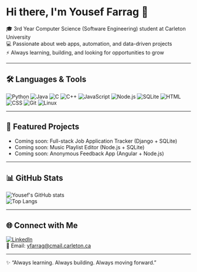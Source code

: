 # Hi there, I'm Yousef Farrag 👋  

🎓 3rd Year Computer Science (Software Engineering) student at Carleton University  
💻 Passionate about web apps, automation, and data-driven projects  
⚡ Always learning, building, and looking for opportunities to grow  

---

## 🛠️ Languages & Tools  
![Python](https://img.shields.io/badge/-Python-3776AB?logo=python&logoColor=white&style=flat)
![Java](https://img.shields.io/badge/-Java-007396?logo=java&logoColor=white&style=flat)
![C](https://img.shields.io/badge/-C-00599C?logo=c&logoColor=white&style=flat)
![C++](https://img.shields.io/badge/-C++-00599C?logo=cplusplus&logoColor=white&style=flat)
![JavaScript](https://img.shields.io/badge/-JavaScript-F7DF1E?logo=javascript&logoColor=black&style=flat)
![Node.js](https://img.shields.io/badge/-Node.js-339933?logo=node.js&logoColor=white&style=flat)
![SQLite](https://img.shields.io/badge/-SQLite-003B57?logo=sqlite&logoColor=white&style=flat)
![HTML](https://img.shields.io/badge/-HTML-E34F26?logo=html5&logoColor=white&style=flat)
![CSS](https://img.shields.io/badge/-CSS-1572B6?logo=css3&logoColor=white&style=flat)
![Git](https://img.shields.io/badge/-Git-F05032?logo=git&logoColor=white&style=flat)
![Linux](https://img.shields.io/badge/-Linux-FCC624?logo=linux&logoColor=black&style=flat)

---


## 📌 Featured Projects  
- Coming soon: Full-stack Job Application Tracker (Django + SQLite)  
- Coming soon: Music Playlist Editor (Node.js + SQLite)  
- Coming soon: Anonymous Feedback App (Angular + Node.js)  

---

## 📊 GitHub Stats  
![Yousef's GitHub stats](https://github-readme-stats.vercel.app/api?username=Yfarrag&show_icons=true&theme=tokyonight)  
![Top Langs](https://github-readme-stats.vercel.app/api/top-langs/?username=Yfarrag&layout=compact&theme=tokyonight)

---

## 🌐 Connect with Me  
[![LinkedIn](https://img.shields.io/badge/-LinkedIn-0077B5?logo=linkedin&logoColor=white&style=flat)](https://www.linkedin.com/in/yfarrag/)  
📧 Email: yfarrag@cmail.carleton.ca  

---
✨ “Always learning. Always building. Always moving forward.”  
